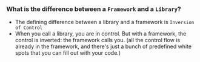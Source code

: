 ### What is the difference between a `Framework` and a `Library`?

* The defining difference between a library and a framework is `Inversion of Control`
* When you call a library, you are in control. But with a framework, the control is inverted: the framework calls you. (all the control flow is already in the framework, and there's just a bunch of predefined white spots that you can fill out with your code.)
